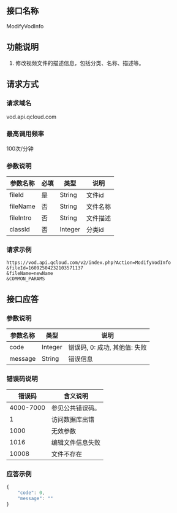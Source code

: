 ## 接口名称
ModifyVodInfo

## 功能说明
1. 修改视频文件的描述信息，包括分类、名称、描述等。

## 请求方式

### 请求域名
vod.api.qcloud.com

### 最高调用频率
100次/分钟

### 参数说明
| 参数名称 | 必填 | 类型 | 说明 |
|---------|---------|---------|---------|
| fileId | 是 | String | 文件id |
| fileName | 否 | String | 文件名称 |
| fileIntro | 否 | String | 文件描述 |
| classId | 否 | Integer | 分类id |

### 请求示例
```
https://vod.api.qcloud.com/v2/index.php?Action=ModifyVodInfo
&fileId=16092504232103571137
&fileName=newName
&COMMON_PARAMS
```
## 接口应答

### 参数说明
| 参数名称 | 类型 | 说明 |
|---------|---------|---------|
| code | Integer | 错误码, 0: 成功, 其他值: 失败 |
| message | String | 错误信息 |

### 错误码说明
| 错误码 | 含义说明|
|---------|---------|
| 4000-7000 | 参见公共错误码。  |
| 1 | 访问数据库出错  |
| 1000 | 无效参数  |
| 1016 | 编辑文件信息失败  |
| 10008 | 文件不存在  |

### 应答示例
```javascript
{
    "code": 0,
    "message": ""
}
```
